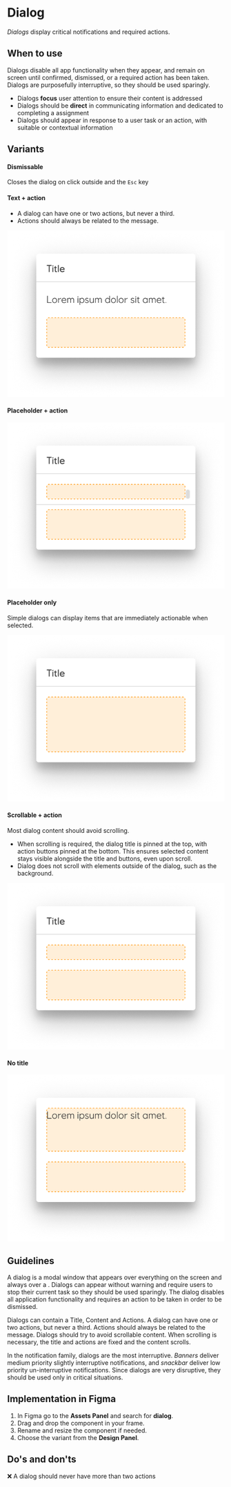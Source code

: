 # Dialog

_Dialogs_ display critical notifications and required actions.

## When to use

Dialogs disable all app functionality when they appear, and remain on screen until confirmed, dismissed, or a required action has been taken. Dialogs are purposefully interruptive, so they should be used sparingly.

- Dialogs **focus** user attention to ensure their content is addressed
- Dialogs should be **direct** in communicating information and dedicated to completing a assignment
- Dialogs should appear in response to a user task or an action, with suitable or contextual information

## Variants

#### Dismissable

Closes the dialog on click outside and the ``Esc`` key

#### Text + action

- A dialog can have one or two actions, but never a third.
- Actions should always be related to the message.

![dialog-text](../assets/dialog-text-action.jpg)

#### Placeholder + action

![dialog-placeholder-action](../assets/dialog-action.jpg)

#### Placeholder only

Simple dialogs can display items that are immediately actionable when selected.

![dialog-placeholder](../assets/dialog-placeholder.jpg)

#### Scrollable + action

Most dialog content should avoid scrolling.

- When scrolling is required, the dialog title is pinned at the top, with action buttons pinned at the bottom. This ensures selected content stays visible alongside the title and buttons, even upon scroll.
- Dialog does not scroll with elements outside of the dialog, such as the background.

![dialog-scrollable](../assets/dialog-scrollable.jpg)

#### No title

![dialog-notitle](../assets/dialog-notitle.jpg)

## Guidelines

A dialog is a modal window that appears over everything on the screen and always over a . Dialogs can appear without warning and require users to stop their current task so they should be used sparingly. The dialog disables all application functionality and requires an action to be taken in order to be dismissed.

Dialogs can contain a Title, Content and Actions. A dialog can have one or two actions, but never a third. Actions should always be related to the message. Dialogs should try to avoid scrollable content. When scrolling is necessary, the title and actions are fixed and the content scrolls.

In the notification family, dialogs are the most interruptive. *Banners* deliver medium priority slightly interruptive notifications, and *snackbar* deliver low priority un-interruptive notifications. Since dialogs are very disruptive, they should be used only in critical situations.

## Implementation in Figma

1. In Figma go to the **Assets Panel** and search for **dialog**.
2. Drag and drop the component in your frame.
3. Rename and resize the component if needed.
4. Choose the variant from the **Design Panel**.


## Do's and don'ts

❌  A dialog should never have more than two actions